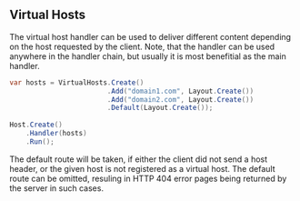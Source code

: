﻿## Virtual Hosts

The virtual host handler can be used to deliver different content
depending on the host requested by the client. Note, that the
handler can be used anywhere in the handler chain, but usually it is
most benefitial as the main handler.

```csharp
var hosts = VirtualHosts.Create()
                        .Add("domain1.com", Layout.Create())
                        .Add("domain2.com", Layout.Create())
                        .Default(Layout.Create());
                        
Host.Create()
    .Handler(hosts)
    .Run();
```

The default route will be taken, if either the client did not 
send a host header, or the given host is not registered as a
virtual host. The default route can be omitted, resuling in
HTTP 404 error pages being returned by the server in such cases.